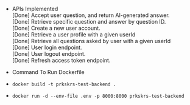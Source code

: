 - APIs Implemented<br>
[Done] Accept user question, and return AI-generated answer.<br>
[Done] Retrieve specific question and answer by question ID.<br>
[Done] Create a new user account.<br>
[Done] Retrieve a user profile with a given userId<br>
[Done] Retrieve all questions asked by user with a given userId<br>
[Done] User login endpoint. <br>
[Done] User logout endpoint.<br>
[Done] Refresh access token endpoint.<br>



- Command To Run Dockerfile<br>
- `docker build -t prkskrs-test-backend .`
- `docker run -d --env-file .env -p 8000:8000 prkskrs-test-backend`